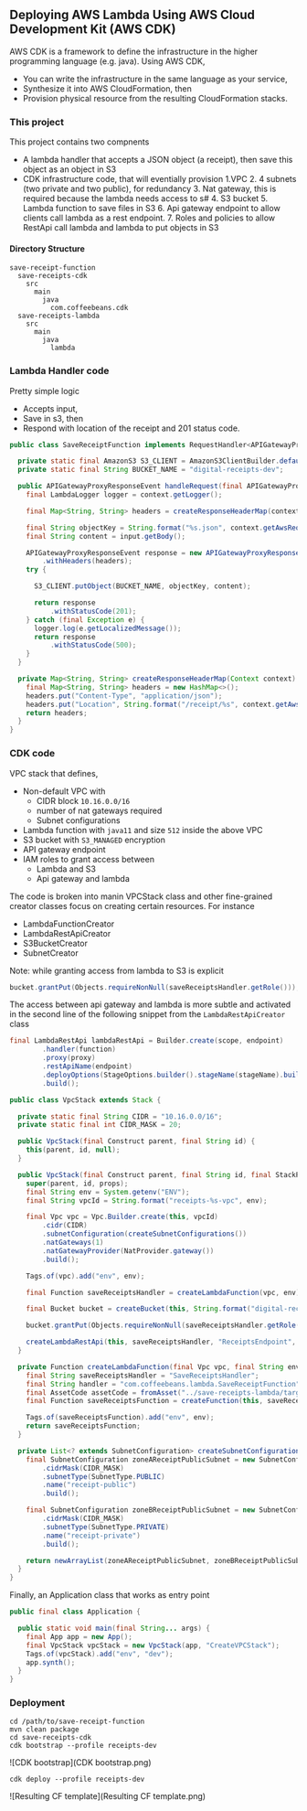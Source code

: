 ## Deploying AWS Lambda Using AWS Cloud Development Kit (AWS CDK)

AWS CDK is a framework to define the infrastructure in the higher programming language (e.g. java).
Using AWS CDK, 
* You can write the infrastructure in the same language as your service,
* Synthesize it into AWS CloudFormation, then
* Provision physical resource from the resulting CloudFormation stacks.

### This project
This project contains two compnents
* A lambda handler that accepts a JSON object (a receipt), then save this object as an object in S3
* CDK infrastructure code, that will eventially provision
  1.VPC
  2. 4 subnets (two private and two public), for redundancy
  3. Nat gateway, this is required because the lambda needs access to s#
  4. S3 bucket
  5. Lambda function to save files in S3
  6. Api gateway endpoint to allow clients call lambda as a rest endpoint.
  7. Roles and policies to allow RestApi call lambda and lambda to put objects in S3

#### Directory Structure
```
save-receipt-function
  save-receipts-cdk
    src
      main
        java
          com.coffeebeans.cdk
  save-receipts-lambda
    src
      main
        java
          lambda
```

### Lambda Handler code
Pretty simple logic 
* Accepts input,
* Save in s3, then
* Respond with location of the receipt and 201 status code.

```java
public class SaveReceiptFunction implements RequestHandler<APIGatewayProxyRequestEvent, APIGatewayProxyResponseEvent> {

  private static final AmazonS3 S3_CLIENT = AmazonS3ClientBuilder.defaultClient();
  private static final String BUCKET_NAME = "digital-receipts-dev";

  public APIGatewayProxyResponseEvent handleRequest(final APIGatewayProxyRequestEvent input, final Context context) {
    final LambdaLogger logger = context.getLogger();

    final Map<String, String> headers = createResponseHeaderMap(context);

    final String objectKey = String.format("%s.json", context.getAwsRequestId());
    final String content = input.getBody();

    APIGatewayProxyResponseEvent response = new APIGatewayProxyResponseEvent()
        .withHeaders(headers);
    try {

      S3_CLIENT.putObject(BUCKET_NAME, objectKey, content);

      return response
          .withStatusCode(201);
    } catch (final Exception e) {
      logger.log(e.getLocalizedMessage());
      return response
          .withStatusCode(500);
    }
  }

  private Map<String, String> createResponseHeaderMap(Context context) {
    final Map<String, String> headers = new HashMap<>();
    headers.put("Content-Type", "application/json");
    headers.put("Location", String.format("/receipt/%s", context.getAwsRequestId()));
    return headers;
  }
}
```

### CDK code
VPC stack that defines,
* Non-default VPC with
  * CIDR block `10.16.0.0/16`
  * number of nat gateways required
  * Subnet configurations
* Lambda function with `java11` and size `512` inside the above VPC
* S3 bucket with `S3_MANAGED` encryption
* API gateway endpoint
* IAM roles to grant access between
  * Lambda and S3
  * Api gateway and lambda

The code is broken into manin VPCStack class and other fine-grained creator classes focus on creating certain resources. For instance
* LambdaFunctionCreator
* LambdaRestApiCreator
* S3BucketCreator
* SubnetCreator

Note: while granting access from lambda to S3 is explicit
```java
bucket.grantPut(Objects.requireNonNull(saveReceiptsHandler.getRole()));
```
The access between api gateway and lambda is more subtle and activated in the second line of the following snippet from the `LambdaRestApiCreator` class
```java
final LambdaRestApi lambdaRestApi = Builder.create(scope, endpoint)
        .handler(function)
        .proxy(proxy)
        .restApiName(endpoint)
        .deployOptions(StageOptions.builder().stageName(stageName).build())
        .build();
```

```java
public class VpcStack extends Stack {

  private static final String CIDR = "10.16.0.0/16";
  private static final int CIDR_MASK = 20;

  public VpcStack(final Construct parent, final String id) {
    this(parent, id, null);
  }

  public VpcStack(final Construct parent, final String id, final StackProps props) {
    super(parent, id, props);
    final String env = System.getenv("ENV");
    final String vpcId = String.format("receipts-%s-vpc", env);

    final Vpc vpc = Vpc.Builder.create(this, vpcId)
        .cidr(CIDR)
        .subnetConfiguration(createSubnetConfigurations())
        .natGateways(1)
        .natGatewayProvider(NatProvider.gateway())
        .build();

    Tags.of(vpc).add("env", env);

    final Function saveReceiptsHandler = createLambdaFunction(vpc, env);

    final Bucket bucket = createBucket(this, String.format("digital-receipts-%s", env), BLOCK_ALL, S3_MANAGED, false, false);

    bucket.grantPut(Objects.requireNonNull(saveReceiptsHandler.getRole()));

    createLambdaRestApi(this, saveReceiptsHandler, "ReceiptsEndpoint", "dev", false, "receipt", Lists.newArrayList("POST"));
  }

  private Function createLambdaFunction(final Vpc vpc, final String env) {
    final String saveReceiptsHandler = "SaveReceiptsHandler";
    final String handler = "com.coffeebeans.lambda.SaveReceiptFunction";
    final AssetCode assetCode = fromAsset("../save-receipts-lambda/target/save-receipts-lambda-0.1.jar");
    final Function saveReceiptsFunction = createFunction(this, saveReceiptsHandler, handler, JAVA_11, assetCode, vpc);

    Tags.of(saveReceiptsFunction).add("env", env);
    return saveReceiptsFunction;
  }

  private List<? extends SubnetConfiguration> createSubnetConfigurations() {
    final SubnetConfiguration zoneAReceiptPublicSubnet = new SubnetConfiguration.Builder()
        .cidrMask(CIDR_MASK)
        .subnetType(SubnetType.PUBLIC)
        .name("receipt-public")
        .build();

    final SubnetConfiguration zoneBReceiptPublicSubnet = new SubnetConfiguration.Builder()
        .cidrMask(CIDR_MASK)
        .subnetType(SubnetType.PRIVATE)
        .name("receipt-private")
        .build();

    return newArrayList(zoneAReceiptPublicSubnet, zoneBReceiptPublicSubnet);
  }
}
```

Finally, an Application class that works as entry point
```java
public final class Application {

  public static void main(final String... args) {
    final App app = new App();
    final VpcStack vpcStack = new VpcStack(app, "CreateVPCStack");
    Tags.of(vpcStack).add("env", "dev");
    app.synth();
  }
}
```

### Deployment
```shell
cd /path/to/save-receipt-function
mvn clean package  
cd save-receipts-cdk
cdk bootstrap --profile receipts-dev
```
![CDK bootstrap](CDK bootstrap.png)


```shell
cdk deploy --profile receipts-dev
```
![Resulting CF template](Resulting CF template.png)



